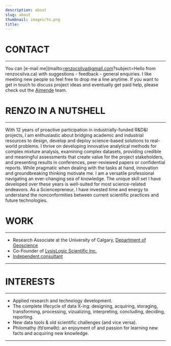 ```yaml
---
description: about
slug: about
thumbnail: images/tn.png
title: 
---
```


# CONTACT

---------------------------

You can [e-mail me](mailto:renzocsilva@gmail.com?subject=Hello from renzocsilva.ca) with suggestions - feedback - general enquiries. I like meeting new people so feel free to drop me a line anytime. If you want to get in touch to discuss project ideas and eventually get paid help, please check out the [Aimende](http://aimende.com) team. 


# RENZO IN A NUTSHELL

---------------------------

With 12 years of proactive participation in industrially-funded R&D&I projects, I am enthusiastic about bridging academic and industrial resources to design, develop and deploy science-based solutions to real-world problems. I thrive on developing innovative analytical methods for complex mixture analysis, examining complex datasets, providing credible and meaningful assessments that create value for the project stakeholders, and presenting results in conferences, peer-reviewed papers or confidential reports. While pragmatic when dealing with the tasks at hand, innovation and groundbreaking thinking motivate me. I am a versatile professional navigating an ever-changing sea of knowledge. The unique skill set I have developed over these years is well-suited for most science-related endeavors. As a Sciencepreneur, I have invested time and energy to understand the nonconformities between current scientific practices and future technologies. 

<i class="fa fa-gear fa-spin fa-2x" style="color: firebrick"></i>
<i class="fas fa-igloo"></i></p>


# WORK

---------------------------

* Research Associate at the University of Calgary, [Department of Geoscience](http://ucalgary.ca/prg)
* Co-Founder of [LysisLogic Scientific Inc.](http://lysislogic.com)
* [Independent consultant](http://aimende.com)

---------------------------

# INTERESTS

---------------------------

* Applied research and technology development.
* The complete lifecycle of data X-ing: designing, acquiring, storaging, transforming, processing, vizualizing, interpreting, concluding, deciding, reporting.
* New data tools & old scientific challenges (and vice versa).
* Philomathy (fɪlˈɒməθɪ):  an enjoyment of and passion for learning new facts and acquiring new knowledge.

---------------------------




